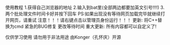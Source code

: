 使用教程
1.获得自己浏览器的地址
2.输入到bat里(全部两边都要加英文引号!!!!)
3.两个批处理文件时间卡好并按下回车
PS:如果出现没有等待网页加载完毕就继续打开网页，请重试   注意！！！请右键点击以管理员身份运行！！！
更新:
将C++替换为cmd
紧急的BUG修复
更改等待时间
重大更新:
所有内容都可以自定义了!

仅供学习使用 请勿用于非法用途
由Konger（孔怀庆）开源